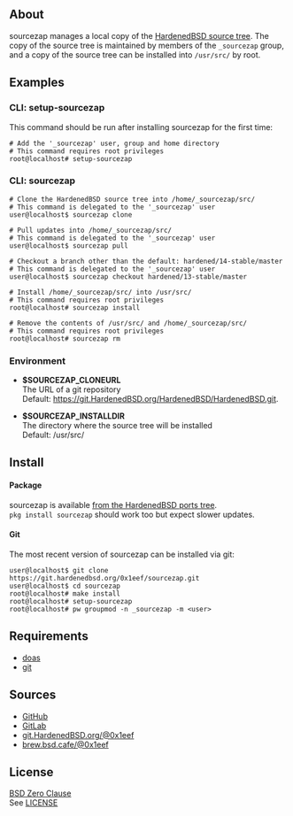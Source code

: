 ## About

sourcezap manages a local copy of the
[HardenedBSD source tree](https://git.HardenedBSD.org/HardenedBSD/HardenedBSD).
The copy of the source tree is maintained by members of
the `_sourcezap` group, and a copy of the source tree
can be installed into `/usr/src/` by root.

## Examples

### CLI: setup-sourcezap

This command should be run after installing sourcezap for
the first time:

    # Add the '_sourcezap' user, group and home directory
    # This command requires root privileges
    root@localhost# setup-sourcezap

### CLI: sourcezap

    # Clone the HardenedBSD source tree into /home/_sourcezap/src/
    # This command is delegated to the '_sourcezap' user
    user@localhost$ sourcezap clone

    # Pull updates into /home/_sourcezap/src/
    # This command is delegated to the '_sourcezap' user
    user@localhost$ sourcezap pull

    # Checkout a branch other than the default: hardened/14-stable/master
    # This command is delegated to the '_sourcezap' user
    user@localhost$ sourcezap checkout hardened/13-stable/master

    # Install /home/_sourcezap/src/ into /usr/src/
    # This command requires root privileges
    root@localhost# sourcezap install

    # Remove the contents of /usr/src/ and /home/_sourcezap/src/
    # This command requires root privileges
    root@localhost# sourcezap rm


### Environment

* __$SOURCEZAP\_CLONEURL__ <br>
  The URL of a git repository  <br>
  Default: https://git.HardenedBSD.org/HardenedBSD/HardenedBSD.git.

* __$SOURCEZAP\_INSTALLDIR__ <br>
  The directory where the source tree will be installed <br>
  Default: /usr/src/

## Install

#### Package

sourcezap is available
[from the HardenedBSD ports tree](https://git.HardenedBSD.org/HardenedBSD/ports/-/tree/HardenedBSD/main/hardenedbsd/sourcezap). <br>
`pkg install sourcezap` should work too but expect slower updates.

#### Git

The most recent version of sourcezap can be installed via git:

    user@localhost$ git clone https://git.hardenedbsd.org/0x1eef/sourcezap.git
    user@localhost$ cd sourcezap
    root@localhost# make install
    root@localhost# setup-sourcezap
    root@localhost# pw groupmod -n _sourcezap -m <user>

## Requirements

* [doas](https://man.openbsd.org/doas)
* [git](https://www.man7.org/linux/man-pages/man1/git.1.html)

## Sources

* [GitHub](https://github.com/0x1eef/sourcezap)
* [GitLab](https://gitlab.com/0x1eef/sourcezap)
* [git.HardenedBSD.org/@0x1eef](https://git.HardenedBSD.org/0x1eef/sourcezap)
* [brew.bsd.cafe/@0x1eef](https://brew.bsd.cafe/0x1eef/sourcezap)

## License

[BSD Zero Clause](https://choosealicense.com/licenses/0bsd/) <br>
See [LICENSE](./LICENSE)
